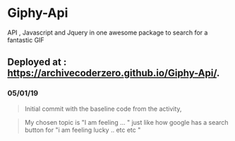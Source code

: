 # Giphy-Api
API , Javascript and Jquery in one awesome package to search for a fantastic GIF

## Deployed at : https://archivecoderzero.github.io/Giphy-Api/.

### 05/01/19 

> Initial commit with the baseline code from the activity,

> My chosen topic is "I am feeling ... " just like how google has a search button for "i am feeling lucky .. etc etc " 


